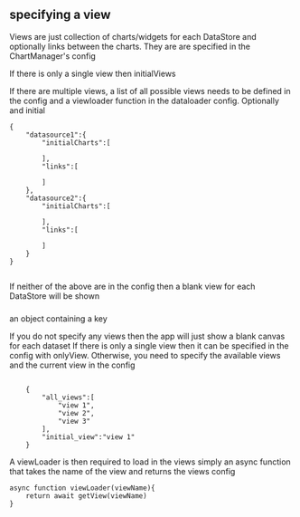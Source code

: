 ## specifying a view

Views are just collection of charts/widgets for each DataStore and optionally links between the charts. They are are specified in the ChartManager's config

If there is only a single view then initialViews


If there are multiple views, a list of all possible views needs to be defined in the config and a viewloader function in the dataloader config. Optionally and initial 



```
{
    "datasource1":{
        "initialCharts":[

        ],
        "links":[

        ]
    },
    "datasource2":{
        "initialCharts":[

        ],
        "links":[

        ]
    }
}


```

If neither of the above are in the config then a blank view for each DataStore will be shown



###

an object containing a key 

 If you do not specify any views then the app will just show a blank canvas for each dataset
If there is only a single view then it can be specified in the config with onlyView.
Otherwise, you need to specify the available views and the current view in the config

```

    {
        "all_views":[
            "view 1",
            "view 2",
            "view 3"
        ],
        "initial_view":"view 1"
    }
```
A viewLoader is then required to load in the views simply an async function that takes the name of the view and returns the views config
```
async function viewLoader(viewName){
    return await getView(viewName)
}

```